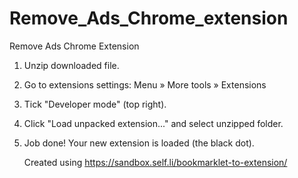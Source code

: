 # Remove_Ads_Chrome_extension
Remove Ads Chrome Extension

1. Unzip downloaded file.
2. Go to extensions settings: Menu » More tools » Extensions
3. Tick "Developer mode" (top right).
4. Click "Load unpacked extension..." and select unzipped folder.
5. Job done! Your new extension is loaded (the black dot).


   Created using https://sandbox.self.li/bookmarklet-to-extension/
